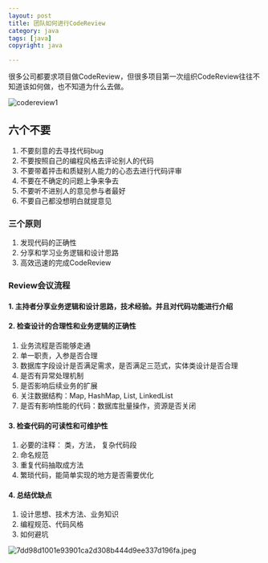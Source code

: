 ```yaml
---
layout: post
title: 团队如何进行CodeReview
category: java
tags: [java]
copyright: java

---
```


很多公司都要求项目做CodeReview，但很多项目第一次组织CodeReview往往不知道该如何做，也不知道为什么去做。

![codereview1][1]

## **六个不要**

1. 不要刻意的去寻找代码bug
2. 不要按照自己的编程风格去评论别人的代码
3. 不要带着抨击和质疑别人能力的心态去进行代码评审
4. 不要在不确定的问题上争来争去
5. 不要听不进别人的意见参与者最好
6. 不要自己都没想明白就提意见

### **三个原则**

1. 发现代码的正确性
2. 分享和学习业务逻辑和设计思路
3. 高效迅速的完成CodeReview

### Review会议流程

#### **1. 主持者分享业务逻辑和设计思路，技术经验。并且对代码功能进行介绍**

#### **2. 检查设计的合理性和业务逻辑的正确性**

1. 业务流程是否能够走通
2. 单一职责，入参是否合理
3. 数据库字段设计是否满足需求，是否满足三范式，实体类设计是否合理
4. 是否有异常处理机制
5. 是否影响后续业务的扩展
6. 关注数据结构：Map, HashMap, List, LinkedList
7. 是否有影响性能的代码：数据库批量操作，资源是否关闭

#### **3. 检查代码的可读性和可维护性**

1. 必要的注释： 类，方法， 复杂代码段
2. 命名规范
3. 重复代码抽取成方法
4. 繁琐代码，能简单实现的地方是否需要优化

#### **4. 总结优缺点**

1. 设计思想、技术方法、业务知识
2. 编程规范、代码风格
3. 如何避坑

![7dd98d1001e93901ca2d308b444d9ee337d196fa.jpeg][2]


  [1]: https://images.niaobulashi.com/typecho/uploads/2020/12/620558722.jpg
  [2]: https://images.niaobulashi.com/typecho/uploads/2020/12/528365237.jpeg
